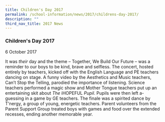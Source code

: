 ```yaml
---
title: Children's Day 2017
permalink: /school-information/news/2017/childrens-day-2017/
description: ""
third_nav_title: 2017 News
---
```

### **Children's Day 2017**
6 October 2017 

It was _their_ day and the theme – Together, We Build Our Future – was a reminder to our boys to be kind, brave and selfless. The concert, hosted entirely by teachers, kicked off with the English Language and PE teachers dancing on stage. A funny video by the Aesthetics and Music teachers, Can’t Stop the Telling, parodied the importance of listening. Science teachers performed a magic show and Mother Tongue teachers put up an entertaining skit about _The_ iHOPEFUL _Pupil_. Pupils were then left a-guessing in a game by GE teachers. The finale was a spirited dance by T’nergy, a group of young, energetic teachers. Parent volunteers from the Parent Support Group treated boys with games and food over the extended recesses, ending another memorable year.